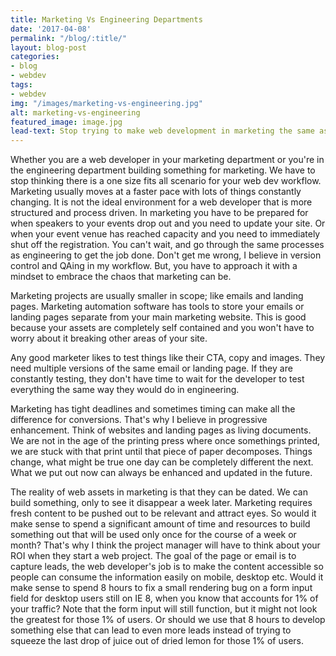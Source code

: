 ```yaml
---
title: Marketing Vs Engineering Departments
date: '2017-04-08'
permalink: "/blog/:title/"
layout: blog-post
categories:
- blog
- webdev
tags:
- webdev
img: "/images/marketing-vs-engineering.jpg"
alt: marketing-vs-engineering
featured_image: image.jpg
lead-text: Stop trying to make web development in marketing the same as in the engineering department
---
```

Whether you are a web developer in your marketing department or you're in the engineering department building
something for marketing. We have to stop thinking there is a one size fits all scenario for your web dev workflow.
Marketing usually moves at a faster pace with lots of things constantly changing. It is not the ideal
environment for a web developer that is more structured and process driven. In marketing you have to be prepared for
when speakers to your events drop out and you need to update your site. Or when your event venue has reached capacity
and you need to immediately shut off the registration. You can't wait, and go through the same processes as
engineering to get the job done. Don't get me wrong, I believe in version control and QAing in my workflow. But, you
have to approach it with a mindset to embrace the chaos that marketing can be.

Marketing projects are usually smaller in scope; like emails and landing pages. Marketing automation
 software has tools to store your emails or landing pages separate from your main marketing website. This is good
 because your assets are completely self contained and you won't have to worry about it breaking
 other areas of your site.

Any good marketer likes to test things like their CTA, copy and images. They need multiple versions of the same email
 or landing page. If they are constantly testing, they don't have time to wait for the developer to test
 everything the same way they would do in engineering.

Marketing has tight deadlines and sometimes timing can make all the difference for conversions. That's why I believe
in progressive enhancement. Think of websites and landing pages as living documents. We are not in the age of the
printing press where once somethings printed, we are stuck with that print until that piece of paper decomposes.
Things change, what might be true one day can be completely different the next. What we put out now can always be enhanced
and updated in the future.

The reality of web assets in marketing is that they can be dated. We can build something, only to see it disappear a
week later. Marketing requires fresh content to be pushed out to be relevant and attract eyes. So would it
make sense to spend a significant amount of time and resources to build something out that will be used only once for
 the course of a week or month? That's why I think the project manager will have to think about your ROI when they
 start a web project. The goal of the page or email is to capture leads, the web developer's job is to make the content
 accessible so people can consume the information easily on mobile, desktop etc. Would it make sense to spend 8 hours
  to fix a small rendering bug on a form input field for desktop users still on IE 8, when you know that accounts
  for 1% of your traffic? Note that the form input will still function, but it might not look the greatest for those
  1% of users. Or should we use that 8 hours to develop something else that can lead to even more leads instead of
  trying to squeeze the last drop of juice out of dried lemon for those 1% of users.


